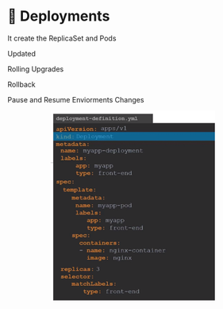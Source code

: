 # 🚀 Deployments

It create the ReplicaSet and Pods

Updated

Rolling Upgrades

Rollback

Pause and Resume Enviorments Changes



<div align="center">

<figure><img src="../.gitbook/assets/image (1) (1) (1) (1) (1).png" alt="" width="331"><figcaption></figcaption></figure>

</div>

&#x20;
